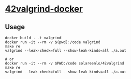 # [42valgrind-docker](https://github.com/solareenlo/42valgrind-docker)

## Usage
```shell
docker build . -t valgrind
docker run -it --rm -v $(pwd):/code valgrind
make re
valgrind --leak-check=full --show-leak-kinds=all ./a.out

# or
docker run -it --rm -v $PWD:/code solareenlo/42valgrind
make re
valgrind --leak-check=full --show-leak-kinds=all ./a.out
```
